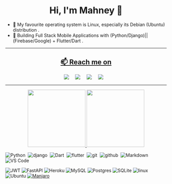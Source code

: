 
<h1 align="center"> Hi, I'm Mahney 👋</h1> </center>

 - 💙 My favourite operating system is Linux, especially its Debian (Ubuntu) distribution .
 - 🌱 Building Full Stack Mobile Applications with (Python/Django)||(Firebase/Google) + Flutter/Dart .

<p align="center">
<a href="https://github-readme-streak-stats.herokuapp.com/?user={MahanaElbana}">


<hr>

<h2  align="center">📫 Reach me on</h2>
<p align="center">
     <a href="https://twitter.com/mahney012"><img src="https://img.shields.io/badge/twitter-%231DA1F2.svg?&style=for-the-badge&logo=twitter&logoColor=white" /></a>&nbsp;&nbsp;&nbsp;&nbsp;  
    <a href="https://www.linkedin.com/in/mahney-elbana-ab89351ba/"><img src="https://img.shields.io/badge/linkedin-%230077B5.svg?&style=for-the-badge&logo=linkedin&logoColor=white" /></a>&nbsp;&nbsp;&nbsp;&nbsp;
 <a href="https://www.youtube.com/channel/UCSlIdbgGlv8IaqqC65GmjGw"><img src="https://img.shields.io/badge/youtube-c4302b?&style=for-the-badge&logo=youtube&logoColor=white" /></a>&nbsp;&nbsp;&nbsp;&nbsp;  
 <a href="https://www.facebook.com/MahneyElbana/"><img src="https://img.shields.io/badge/@mahney%20Elbana-%230177B5?&style=for-the-badge&logo=facebook&logoColor=white" /></a>&nbsp;&nbsp;&nbsp;&nbsp;  
</p>

<hr>

<p align="center">
<a href="https://github.com/MahanaElbana">
  <img height="180em"  src="https://github-readme-stats-eight-theta.vercel.app/api?username=MahanaElbana&show_icons=true&theme=algolia&include_all_commits=true&count_private=true"/>
 <img height="180em" src="https://github-readme-stats.vercel.app/api/top-langs/?username=MahanaElbana&layout=compact&theme=algolia"/>
</a>
</p>


![Python](https://img.shields.io/badge/-Python-05122A?style=flat&logo=python)&nbsp;
![django](https://img.shields.io/badge/-Django-05122A?style=flat&logo=Django)&nbsp;
![Dart](https://img.shields.io/badge/-Dart-05122A?style=flat&logo=Dart)&nbsp;
![flutter](https://img.shields.io/badge/-flutter-05122A?style=flat&logo=flutter)&nbsp;
![git](https://img.shields.io/badge/-Git-05122A?style=flat&logo=git)&nbsp;
![github](https://img.shields.io/badge/-github-05122A?style=flat&logo=github)&nbsp;
![Markdown](https://img.shields.io/badge/-Markdown-05122A?style=flat&logo=Markdown)&nbsp;
![VS Code](https://img.shields.io/badge/-visualstudiocode-05122A?style=flat&logo=visual-studio-code)&nbsp;

 
![JWT](https://img.shields.io/badge/JWT-black?style=for-the-badge&logo=JSON%20web%20tokens)
![FastAPI](https://img.shields.io/badge/FastAPI-005571?style=for-the-badge&logo=fastapi)
![Heroku](https://img.shields.io/badge/heroku-%23430098.svg?style=for-the-badge&logo=heroku&logoColor=white)
![MySQL](https://img.shields.io/badge/mysql-%2300f.svg?style=for-the-badge&logo=mysql&logoColor=white)
![Postgres](https://img.shields.io/badge/postgres-%23316192.svg?style=for-the-badge&logo=postgresql&logoColor=white)
![SQLite](https://img.shields.io/badge/sqlite-%2307405e.svg?style=for-the-badge&logo=sqlite&logoColor=white)
![linux](https://img.shields.io/badge/Linux-FCC624?style=for-the-badge&logo=linux&logoColor=black)
![Ubuntu](https://img.shields.io/badge/Ubuntu-E95420?style=for-the-badge&logo=ubuntu&logoColor=white)
[![Manjaro](https://img.shields.io/badge/Manjaro-00ff00?style=for-the-badge&logo=manjaro&logoColor=white)](https://img.shields.io/badge/manjaro-35BF5C?style=for-the-badge&logo=manjaro&logoColor=white)
    
